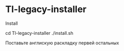 # Tl-legacy-installer
Install

cd Tl-legacy-installer
./install.sh

Поставьте англискую раскладку первей остальных
